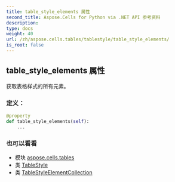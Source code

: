 ```yaml
---
title: table_style_elements 属性
second_title: Aspose.Cells for Python via .NET API 参考资料
description:
type: docs
weight: 40
url: /zh/aspose.cells.tables/tablestyle/table_style_elements/
is_root: false
---
```

## table_style_elements 属性

获取表格样式的所有元素。
### 定义：
```python
@property
def table_style_elements(self):
    ...
```

### 也可以看看
* 模块 [aspose.cells.tables](../../)
* 类 [TableStyle](/cells/python-net/zh/aspose.cells.tables/tablestyle)
* 类 [TableStyleElementCollection](/cells/python-net/zh/aspose.cells.tables/tablestyleelementcollection)
